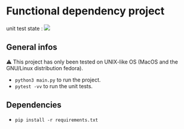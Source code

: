 # Functional dependency project
unit test state : ![](https://github.com/MyName/my-project/workflows/Project%20Tests/badge.svg)
## General infos 
:warning: This project has only been tested on UNIX-like OS (MacOS and the GNU/Linux distribution fedora).

- ```python3 main.py``` to run the project.
- ```pytest -vv``` to run the unit tests.

## Dependencies
- ```pip install -r requirements.txt```
